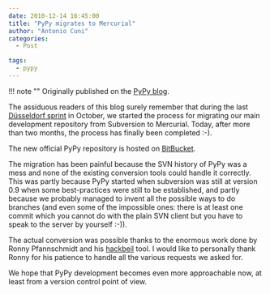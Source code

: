 ```yaml
---
date: 2010-12-14 16:45:00
title: "PyPy migrates to Mercurial"
author: "Antonio Cuni"
categories:
  - Post

tags:
  - pypy
---
```


!!! note ""
    Originally published on the [PyPy blog](https://pypy.org/posts/2010/12/pypy-migrates-to-mercurial-3308736161543832134.html).


<html><body><p>The assiduous readers of this blog surely remember that during the last
<a class="reference external" href="/posts/2010/10/dusseldorf-sprint-report-2010-371223200425847723.html">Düsseldorf sprint</a> in October, we started the process for migrating our main
development repository from Subversion to Mercurial.  Today, after more than
two months, the process has finally been completed :-).
</p>
<!-- more -->

<p>The new official PyPy repository is hosted on <a class="reference external" href="https://bitbucket.org/pypy/pypy">BitBucket</a>.</p>
<p>The migration has been painful because the SVN history of PyPy was a mess and
none of the existing conversion tools could handle it correctly.  This was
partly because PyPy started when subversion was still at version 0.9 when some
best-practices were still to be established, and partly because we probably
managed to invent all the possible ways to do branches (and even some of the
impossible ones: there is at least one commit which you cannot do with the
plain SVN client but you have to speak to the server by yourself :-)).</p>
<p>The actual conversion was possible thanks to the enormous work done by Ronny
Pfannschmidt and his <a class="reference external" href="https://bitbucket.org/RonnyPfannschmidt/hackbeil">hackbeil</a> tool. I would like to personally thank Ronny
for his patience to handle all the various requests we asked for.</p>
<p>We hope that PyPy development becomes even more approachable now, at least from
a version control point of view.</p></body></html>